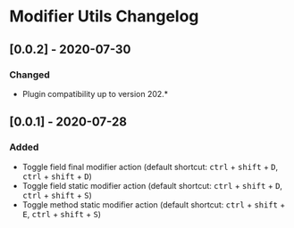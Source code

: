 <!-- Keep a Changelog guide -> https://keepachangelog.com -->

# Modifier Utils Changelog

## [0.0.2] - 2020-07-30
### Changed
- Plugin compatibility up to version 202.*

## [0.0.1] - 2020-07-28
### Added
- Toggle field final modifier action (default shortcut: <kbd>ctrl</kbd> + <kbd>shift</kbd> + <kbd>D</kbd>, <kbd>ctrl</kbd> + <kbd>shift</kbd> + <kbd>D</kbd>)
- Toggle field static modifier action (default shortcut: <kbd>ctrl</kbd> + <kbd>shift</kbd> + <kbd>D</kbd>, <kbd>ctrl</kbd> + <kbd>shift</kbd> + <kbd>S</kbd>)
- Toggle method static modifier action (default shortcut: <kbd>ctrl</kbd> + <kbd>shift</kbd> + <kbd>E</kbd>, <kbd>ctrl</kbd> + <kbd>shift</kbd> + <kbd>S</kbd>)
